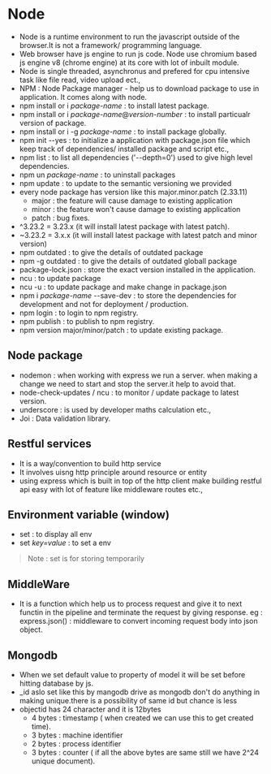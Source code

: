 # Node

- Node is a runtime environment to run the javascript outside of the browser.It is not a framework/ programming language.
- Web browser have js engine to run js code. Node use chromium based js engine v8 (chrome engine) at its core with lot of inbuilt module.
- Node is single threaded, asynchronus and prefered for cpu intensive task like file read, video upload ect.,
- NPM : Node Package manager -  help us to download package to use in application. It comes along with node.
- npm install or i *package-name* : to install latest package.
- npm install or i *package-name*@*version-number* : to install particualr version of package. 
- npm install or i -g *package-name* : to install package globally. 
- npm init --yes : to initialize a application with package.json file which keep track of dependencies/ installed package and script etc.,
- npm list : to list all dependencies ('--depth=0') used to give high level dependencies.
- npm un *package-name* : to uninstall packages
- npm update : to update to the semantic versioning we provided
-  every node package has version like this major.minor.patch (2.33.11)
   -  major : the feature will cause damage to existing application
   -  minor : the feature won't cause damage to existing application
   -  patch : bug fixes.
- ^3.23.2 = 3.23.x (it will install latest package with latest patch).
- ~3.23.2 = 3.x.x (it will install latest package with latest patch and minor version)
- npm outdated : to give the details of outdated package
- npm -g outdated : to give the details of outdated globall package
- package-lock.json : store the exact version installed in the application.
- ncu : to update package 
- ncu -u : to update package and make change in package.json
- npm i *package-name* --save-dev : to store the dependencies for development and not for deployment / production.
- npm login : to login to npm registry.
- npm publish : to publish to npm registry.
- npm version major/minor/patch : to update existing package. 

## Node package
- nodemon : when working with express we run a server. when making a change we need to start and stop the server.it help to avoid that.
- node-check-updates / ncu : to monitor / update package to latest version.
- underscore : is used by developer maths calculation etc.,
- Joi : Data validation library.


## Restful services

- It is a way/convention to build http service
- It involves uisng http principle around resource or entity
- using express which is built in top of the http client make building restful api easy with lot of feature like middleware routes etc.,

## Environment variable (window)

- set : to display all env
- set *key=value* : to set a env
> Note : set is for storing temporarily


## MiddleWare

- It is a function which help us to process request and give it to next functin in the pipeline and terminate the request by giving response.
eg : express.json() : middleware to convert incoming request body into json object.

## Mongodb

- When we set default value to property of model it will be set before hitting database by js.
- _id aslo set like this by mangodb drive as mongodb don't do anything in making unique.there is a possibility of same id but chance is less
- objectid has 24 character and it is 12bytes
   - 4 bytes : timestamp ( when created we can use this to get created time).
   - 3 bytes : machine identifier
   - 2 bytes : process identifier
   - 3 bytes : counter ( if all the above bytes are same still we have 2^24 unique document).